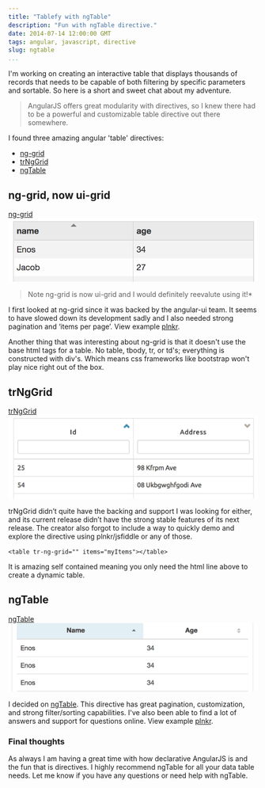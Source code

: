 ```yaml
---
title: "Tablefy with ngTable"
description: "Fun with ngTable directive."
date: 2014-07-14 12:00:00 GMT
tags: angular, javascript, directive
slug: ngtable
...
```


I'm working on creating an interactive table that displays thousands of records that needs to be capable of both filtering by specific parameters and sortable. So here is a short and sweet chat about my adventure.

>AngularJS offers great modularity with directives, so I knew there had to be a powerful and customizable table directive out there somewhere.  

I found three amazing angular 'table' directives:

- [ng-grid](http://angular-ui.github.io/ng-grid/)
- [trNgGrid](http://moonstorm.github.io/trNgGrid/beta/index.html)
- [ngTable](http://bazalt-cms.com/ng-table/)

## ng-grid, now ui-grid
[ng-grid](http://angular-ui.github.io/ng-grid/)
![ng-grid](/assets/ss-nggrid.png "ng-grid")


>Note ng-grid is now ui-grid and I would definitely reevalute using it!*

I first looked at ng-grid since it was backed by the angular-ui team. It seems to have slowed down its development sadly and I also needed strong pagination and ‘items per page’. View example [plnkr](http://plnkr.co/edit/T6qaQX?p=info).  

Another thing that was interesting about ng-grid is that it doesn't use the base html tags for a table. No table, tbody, tr, or td's; everything is constructed with div's. Which means css frameworks like bootstrap won't play nice right out of the box.

## trNgGrid
[trNgGrid](http://moonstorm.github.io/trNgGrid/beta/index.html)
![trNgGrid](/assets/ss-trnggrid.png "trNgGrid")

trNgGrid didn’t quite have the backing and support I was looking for either, and its current release didn’t have the strong stable features of its next release. The creator also forgot to include a way to quickly demo and explore the directive using plnkr/jsfiddle or any of those.  

```
<table tr-ng-grid="" items="myItems"></table>
```

It is amazing self contained meaning you only need the html line above to create a dynamic table.

## ngTable
[ngTable](http://bazalt-cms.com/ng-table/)
![ngTable](/assets/ss-ngtable.png "ngTable")

I decided on [ngTable](http://bazalt-cms.com/ng-table/). This directive has great pagination, customization, and strong filter/sorting capabilities. I've also been able to find a lot of answers and support for questions online. View example [plnkr](http://plnkr.co/edit/ISa4xg?p=preview).

### Final thoughts
As always I am having a great time with how declarative AngularJS is and the fun that is directives. I highly recommend ngTable for all your data table needs. Let me know if you have any questions or need help with ngTable.
